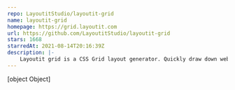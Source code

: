 ```yaml
---
repo: LayoutitStudio/layoutit-grid
name: layoutit-grid
homepage: https://grid.layoutit.com
url: https://github.com/LayoutitStudio/layoutit-grid
stars: 1668
starredAt: 2021-08-14T20:16:39Z
description: |-
    Layoutit grid is a CSS Grid layout generator. Quickly draw down web pages layouts with our clean editor, and get HTML and CSS code to quickstart your next project.
---
```


[object Object]
